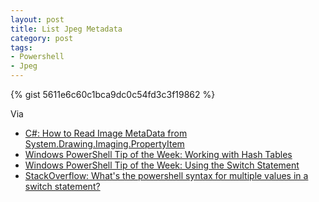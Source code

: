 ```yaml
---
layout: post
title: List Jpeg Metadata
category: post
tags:
- Powershell
- Jpeg
---
```

{% gist 5611e6c60c1bca9dc0c54fd3c3f19862 %}

Via

- [C#: How to Read Image MetaData from System.Drawing.Imaging.PropertyItem](https://dukesoftware00.blogspot.co.uk/2014/09/c-read-image-propertyitems.html)
- [Windows PowerShell Tip of the Week: Working with Hash Tables](https://technet.microsoft.com/en-us/library/ee692803.aspx)
- [Windows PowerShell Tip of the Week: Using the Switch Statement](https://technet.microsoft.com/en-us/library/ff730937.aspx)
- [StackOverflow: What's the powershell syntax for multiple values in a switch statement?](https://stackoverflow.com/questions/3493731/whats-the-powershell-syntax-for-multiple-values-in-a-switch-statement#comment35808085_3493826)
